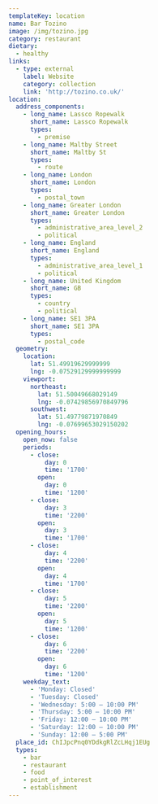 ```yaml
---
templateKey: location
name: Bar Tozino
image: /img/tozino.jpg
category: restaurant
dietary:
  - healthy
links:
  - type: external
    label: Website
    category: collection
    link: 'http://tozino.co.uk/'
location:
  address_components:
    - long_name: Lassco Ropewalk
      short_name: Lassco Ropewalk
      types:
        - premise
    - long_name: Maltby Street
      short_name: Maltby St
      types:
        - route
    - long_name: London
      short_name: London
      types:
        - postal_town
    - long_name: Greater London
      short_name: Greater London
      types:
        - administrative_area_level_2
        - political
    - long_name: England
      short_name: England
      types:
        - administrative_area_level_1
        - political
    - long_name: United Kingdom
      short_name: GB
      types:
        - country
        - political
    - long_name: SE1 3PA
      short_name: SE1 3PA
      types:
        - postal_code
  geometry:
    location:
      lat: 51.49919629999999
      lng: -0.07529129999999999
    viewport:
      northeast:
        lat: 51.50049668029149
        lng: -0.07429856970849796
      southwest:
        lat: 51.49779871970849
        lng: -0.07699653029150202
  opening_hours:
    open_now: false
    periods:
      - close:
          day: 0
          time: '1700'
        open:
          day: 0
          time: '1200'
      - close:
          day: 3
          time: '2200'
        open:
          day: 3
          time: '1700'
      - close:
          day: 4
          time: '2200'
        open:
          day: 4
          time: '1700'
      - close:
          day: 5
          time: '2200'
        open:
          day: 5
          time: '1200'
      - close:
          day: 6
          time: '2200'
        open:
          day: 6
          time: '1200'
    weekday_text:
      - 'Monday: Closed'
      - 'Tuesday: Closed'
      - 'Wednesday: 5:00 – 10:00 PM'
      - 'Thursday: 5:00 – 10:00 PM'
      - 'Friday: 12:00 – 10:00 PM'
      - 'Saturday: 12:00 – 10:00 PM'
      - 'Sunday: 12:00 – 5:00 PM'
  place_id: ChIJpcPnq0YDdkgRlZcLHqj1EUg
  types:
    - bar
    - restaurant
    - food
    - point_of_interest
    - establishment
---
```

